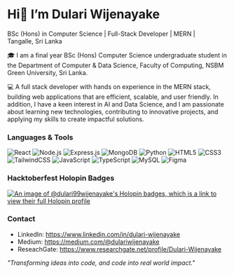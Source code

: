 # Hi👋 I’m Dulari Wijenayake
BSc (Hons) in Computer Science | Full-Stack Developer | MERN |  
Tangalle, Sri Lanka

🎓 I am a final year BSc (Hons) Computer Science undergraduate student in the Department of Computer & Data Science, Faculty of Computing, NSBM Green University, Sri Lanka.  

💻 A full stack developer with hands on experience in the MERN stack, building web applications that are efficient, scalable, and user friendly. In addition, I have a keen interest in AI and Data Science, and I am passionate about learning new technologies, contributing to innovative projects, and applying my skills to create impactful solutions.

### Languages & Tools
![React](https://img.shields.io/badge/React-61DAFB?style=for-the-badge&logo=react&logoColor=20232A)
![Node.js](https://img.shields.io/badge/Node.js-339933?style=for-the-badge&logo=node.js&logoColor=white)
![Express.js](https://img.shields.io/badge/Express.js-000000?style=for-the-badge&logo=express&logoColor=white)
![MongoDB](https://img.shields.io/badge/MongoDB-47A248?style=for-the-badge&logo=mongodb&logoColor=white)
![Python](https://img.shields.io/badge/Python-3776AB?style=for-the-badge&logo=python&logoColor=FFD43B)
![HTML5](https://img.shields.io/badge/HTML5-E34F26?style=for-the-badge&logo=html5&logoColor=white)
![CSS3](https://img.shields.io/badge/CSS3-1572B6?style=for-the-badge&logo=css3&logoColor=white)
![TailwindCSS](https://img.shields.io/badge/TailwindCSS-06B6D4?style=for-the-badge&logo=tailwindcss&logoColor=white)
![JavaScript](https://img.shields.io/badge/JavaScript-F7DF1E?style=for-the-badge&logo=javascript&logoColor=000000)
![TypeScript](https://img.shields.io/badge/TypeScript-3178C6?style=for-the-badge&logo=typescript&logoColor=white)
![MySQL](https://img.shields.io/badge/MySQL-4479A1?style=for-the-badge&logo=mysql&logoColor=white)
![Figma](https://img.shields.io/badge/Figma-F24E1E?style=for-the-badge&logo=figma&logoColor=white)

### Hacktoberfest Holopin Badges
[![An image of @dulari99wijenayake's Holopin badges, which is a link to view their full Holopin profile](https://holopin.me/dulari99wijenayake)](https://holopin.io/@dulari99wijenayake)

### Contact
- LinkedIn: https://www.linkedin.com/in/dulari-wijenayake
- Medium: https://medium.com/@dulariwijenayake
- ReseachGate: https://www.researchgate.net/profile/Dulari-Wijenayake

*"Transforming ideas into code, and code into real world impact."*
<!--
**Dulari99wijenayake/Dulari99wijenayake** is a ✨ _special_ ✨ repository because its `README.md` (this file) appears on your GitHub profile.

Here are some ideas to get you started:

- 🔭 I’m currently working on ...
- 🌱 I’m currently learning ...
- 👯 I’m looking to collaborate on ...
- 🤔 I’m looking for help with ...
- 💬 Ask me about ...
- 📫 How to reach me: ...
- 😄 Pronouns: ...
- ⚡ Fun fact: ...
-->
